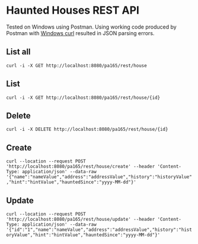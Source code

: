 # Haunted Houses REST API
Tested on Windows using Postman. Using working code produced by Postman with [Windows curl](https://curl.haxx.se/windows/) resulted in JSON parsing errors.

## List all
`curl -i -X GET http://localhost:8080/pa165/rest/house`

## List
`curl -i -X GET http://localhost:8080/pa165/rest/house/{id}`

## Delete
`curl -i -X DELETE http://localhost:8080/pa165/rest/house/{id}`

## Create
`curl --location --request POST 'http://localhost:8080/pa165/rest/house/create' --header 'Content-Type: application/json' --data-raw '{"name":"nameValue","address":"addressValue","history":"historyValue","hint":"hintValue","hauntedSince":"yyyy-MM-dd"}'`

## Update
`curl --location --request POST 'http://localhost:8080/pa165/rest/house/update' --header 'Content-Type: application/json' --data-raw '{"id":"1","name":"nameValue","address":"addressValue","history":"historyValue","hint":"hintValue","hauntedSince":"yyyy-MM-dd"}'`
